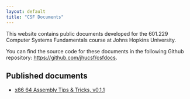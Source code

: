 ```yaml
---
layout: default
title: "CSF Documents"
---
```


This website contains public documents developed for
the 601.229 Computer Systems Fundamentals course at
Johns Hopkins University.

You can find the source code for these documents in the
following Github repository: <https://github.com/jhucsf/csfdocs>.

## Published documents

* [x86 64 Assembly Tips & Tricks, v0.1.1](assembly-tips-v0.1.1.pdf)
